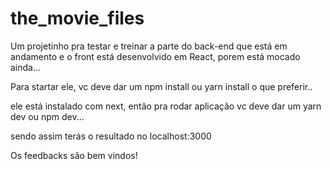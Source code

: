 # the_movie_files
Um projetinho pra testar e treinar a parte do back-end que está em andamento e o front está desenvolvido em React, porem está mocado ainda...

Para startar ele, vc deve dar um npm install ou yarn install o que preferir..

ele está instalado com next, então pra rodar aplicação vc deve dar um yarn dev ou npm dev...

sendo assim terás o resultado no localhost:3000

Os feedbacks são bem vindos!


